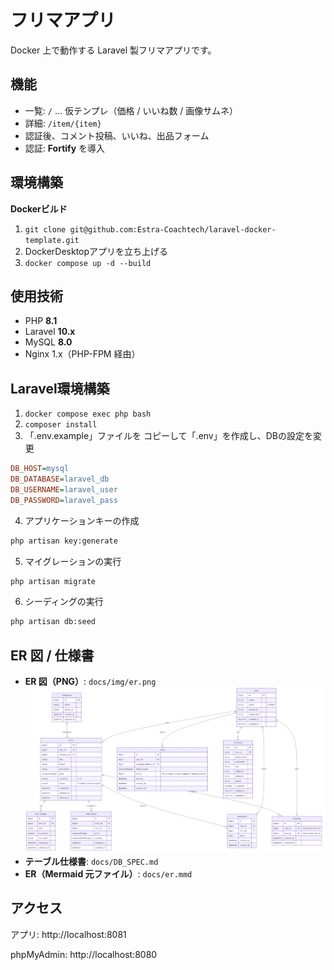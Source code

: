 # フリマアプリ

Docker 上で動作する Laravel 製フリマアプリです。  
## 機能
- 一覧: `/` … 仮テンプレ（価格 / いいね数 / 画像サムネ）
- 詳細: `/item/{item}`
- 認証後、コメント投稿、いいね、出品フォーム
- 認証: **Fortify** を導入


## 環境構築
**Dockerビルド**
1. `git clone git@github.com:Estra-Coachtech/laravel-docker-template.git`
2. DockerDesktopアプリを立ち上げる
3. `docker compose up -d --build`

## 使用技術

- PHP **8.1** 
- Laravel **10.x**
- MySQL **8.0**
- Nginx 1.x（PHP-FPM 経由）

## Laravel環境構築
1. `docker compose exec php bash`
2. `composer install`
3. 「.env.example」ファイルを コピーして「.env」を作成し、DBの設定を変更
``` ini
DB_HOST=mysql
DB_DATABASE=laravel_db
DB_USERNAME=laravel_user
DB_PASSWORD=laravel_pass
```

4. アプリケーションキーの作成
``` bash
php artisan key:generate
```

5. マイグレーションの実行
``` bash
php artisan migrate
```

6. シーディングの実行
``` bash
php artisan db:seed
```

<!-- ## 概要
-
-
- -->
## ER 図 / 仕様書
- **ER 図（PNG）**: `docs/img/er.png`  
  ![ER](docs/img/er.png)
- **テーブル仕様書**: `docs/DB_SPEC.md`
- **ER（Mermaid 元ファイル）**: `docs/er.mmd`
## アクセス

アプリ: http://localhost:8081

phpMyAdmin: http://localhost:8080
